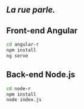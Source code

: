 ## _La rue parle._

## Front-end Angular

```sh
cd angular-r
npm install
ng serve
```
## Back-end Node.js

```sh
cd node-r
npm install
node index.js
```
